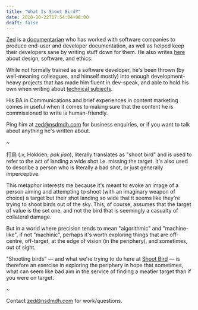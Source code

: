 ```yaml
---
title: "What Is Shoot Bird?"
date: 2018-10-22T17:54:04+08:00
draft: false
---
```


[Zed](https://www.zeddee.com) is a [documentarian](/posts/why-technical-documentation) who
has worked with software companies to produce end-user and developer
documentation, as well as helped keep their developers sane by 
writing stuff down for them. He also writes [here](/blog)
about design, software, and ethics.

While not formally trained as a software developer, he's been thrown 
(by well-meaning colleagues, and himself mostly) into enough development-heavy projects that
has made him fluent in dev-speak, and able to hold his own when writing about
[technical subjects](/hire-us). 

His BA in Communications and brief experiences 
in content marketing comes in useful
when it comes to making sure that the content he is commissioned to write is human-friendly.

Ping him at [zed@nsdmdh.com](mailto://zed@nsdmdh.com)
for business enquiries, or if you want to talk about anything he's written about.

*~*

打鳥 (.v, Hokkien; _pak jiao_), literally translates as "shoot bird"
and is used to refer to the act of landing a wide shot
i.e. missing the target.
It's also used to describe a person who is literally a bad shot,
or just generally imperceptive.

This metaphor interests me because it's meant to evoke an
image of a person aiming and attempting to shoot (with an imaginary
weapon of choice) a target but their shot landing so wide that it seems like they're trying to shoot birds out of the sky. This, of course, assumes
that the target of value is the set one, and not the bird that is seemingly
a casualty of collateral damage.

But in a world where precision tends to mean "algorithmic" and "machine-like", if not "machinic", perhaps it's worth exploring things that are off-centre, off-target, at the edge of vision (in the periphery), and sometimes, out of sight.

"Shooting birds" — and what we're trying to do here at [Shoot Bird](/what-is-shoot-bird) — is therefore an exercise in exploring the periphery in hope that sometimes, what can seem like bad aim in the
service of finding a meatier target than if you were on target.

*~*

Contact [zed@nsdmdh.com](mailto://zed@nsdmdh.com) for work/questions.
